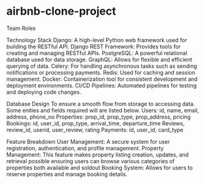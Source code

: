 # airbnb-clone-project

Team Roles


Technology Stack
Django: A high-level Python web framework used for building the RESTful API.
Django REST Framework: Provides tools for creating and managing RESTful APIs.
PostgreSQL: A powerful relational database used for data storage.
GraphQL: Allows for flexible and efficient querying of data.
Celery: For handling asynchronous tasks such as sending notifications or processing payments.
Redis: Used for caching and session management.
Docker: Containerization tool for consistent development and deployment environments.
CI/CD Pipelines: Automated pipelines for testing and deploying code changes.

Database Design
To ensure a smooth flow from storage to accessing data. Some enities and fields required will are listed below.
 Users: id, name, email, address, phone_no
 Properties: prop_id, prop_type, prop_address, pricing
 Bookings: id, user_id, prop_type, arrival_time, departure_time
 Reviews, review_id, userid, user_review, rating
 Payments: id, user_id, card_type


 Feature Breakdown
    User Management:  A secure system for user registration, authentication, and profile management.
    Property Management: This feature makes property listing creation, updates, and retrieval possible ensuring users can browse various           categories of properties both available and soldout
    Booking System: Allows for users to reserve properties and manage booking details.
   

